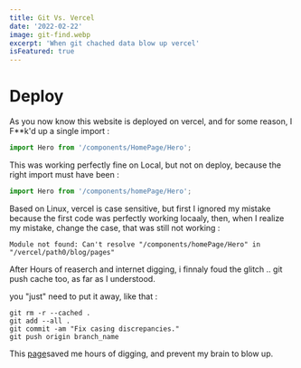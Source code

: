 ```yaml
---
title: Git Vs. Vercel
date: '2022-02-22'
image: git-find.webp
excerpt: 'When git chached data blow up vercel'
isFeatured: true
---
```


# Deploy

As you now know this website is deployed on vercel,
and for some reason, I F\*\*k'd up a single import :

```jsx
import Hero from '/components/HomePage/Hero';
```

This was working perfectly fine on Local, but not on deploy, because the right import must have been :

```jsx
import Hero from '/components/homePage/Hero';
```

Based on Linux, vercel is case sensitive, but first I ignored my mistake because the first code was perfectly working locaaly, then, when I realize my mistake, change the case, that was still not working :

```shell
Module not found: Can't resolve "/components/homePage/Hero" in
"/vercel/path0/blog/pages"
```

After Hours of reaserch and internet digging, i finnaly foud the glitch ..
git push cache too, as far as I understood.

you "just" need to put it away, like that :

```git
git rm -r --cached .
git add --all .
git commit -am "Fix casing discrepancies."
git push origin branch_name
```

This [page](https://github.com/vercel/next.js/discussions/18176#discussioncomment-145539)saved me hours of digging, and prevent my brain to blow up.
